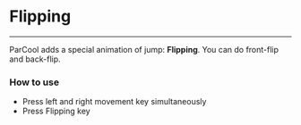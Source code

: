 # Flipping

---

ParCool adds a special animation of jump: **Flipping**. You can do front-flip and back-flip.

### How to use

- Press left and right movement key simultaneously
- Press Flipping key